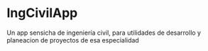 # IngCivilApp
Un app sensicha de ingeniería civil, para utilidades de desarrollo y planeacion de proyectos de esa especialidad
